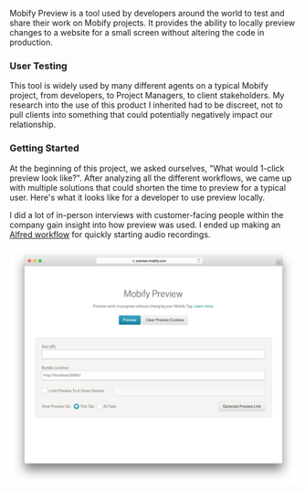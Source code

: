 Mobify Preview is a tool used by developers around the world to test and share their work on Mobify projects. It provides the ability to locally preview changes to a website for a small screen without altering the code in production.

### User Testing

This tool is widely used by many different agents on a typical Mobify project, from developers, to Project Managers, to client stakeholders. My research into the use of this product I inherited had to be discreet, not to pull clients into something that could potentially negatively impact our relationship.

### Getting Started

At the beginning of this project, we asked ourselves, "What would 1-click preview look like?". After analyzing all the different workflows, we came up with multiple solutions that could shorten the time to preview for a typical user. Here's what it looks like for a developer to use preview locally.

I did a lot of in-person interviews with customer-facing people within the company gain insight into how preview was used. I ended up making an <a class="c-link" href="https://github.com/zacharyhalvorson/alfred-audio">Alfred workflow</a> for quickly starting audio recordings.

![](../assets/images/work/mobify-preview/desktop.png)
